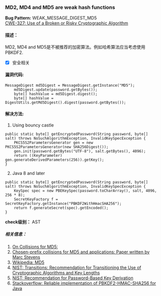 ### MD2, MD4 and MD5 are weak hash functions
**Bug Pattern:** WEAK_MESSAGE_DIGEST_MD5  
[CWE-327: Use of a Broken or Risky Cryptographic Algorithm](http://cwe.mitre.org/data/definitions/327.html)
#### 描述：
MD2, MD4 and MD5是不被推荐的加密算法。例如哈希算法应当考虑使用PBKDF2.
- [x] 安全相关

#### 漏洞代码:

```
MessageDigest md5Digest = MessageDigest.getInstance("MD5");
    md5Digest.update(password.getBytes());
    byte[] hashValue = md5Digest.digest();
    byte[] hashValue = DigestUtils.getMd5Digest().digest(password.getBytes());

```
#### 解决方法:
1. Using bouncy castle
```
public static byte[] getEncryptedPassword(String password, byte[] salt) throws NoSuchAlgorithmException, InvalidKeySpecException {
    PKCS5S2ParametersGenerator gen = new PKCS5S2ParametersGenerator(new SHA256Digest());
    gen.init(password.getBytes("UTF-8"), salt.getBytes(), 4096);
    return ((KeyParameter) gen.generateDerivedParameters(256)).getKey();
}
```
2. Java 8 and later

```
public static byte[] getEncryptedPassword(String password, byte[] salt) throws NoSuchAlgorithmException, InvalidKeySpecException {
    KeySpec spec = new PBEKeySpec(password.toCharArray(), salt, 4096, 256 * 8);
    SecretKeyFactory f = SecretKeyFactory.getInstance("PBKDF2WithHmacSHA256");
    return f.generateSecret(spec).getEncoded();
}
```
**check级别：** AST
##### 相关信息：
1. [On Collisions for MD5: ](http://www.win.tue.nl/hashclash/On%20Collisions%20for%20MD5%20-%20M.M.J.%20Stevens.pdf)
2. [Chosen-prefix collisions for MD5 and applications: Paper written by Marc Stevens](http://homepages.cwi.nl/~stevens/papers/stJOC%20-%20Chosen-Prefix%20Collisions%20for%20MD5%20and%20Applications.pdf/)
3. [Wikipedia: MD5](https://en.wikipedia.org/wiki/MD5)
4. [NIST: Transitions: Recommendation for Transitioning the Use of Cryptographic Algorithms and Key Lengths](http://nvlpubs.nist.gov/nistpubs/SpecialPublications/NIST.SP.800-131Ar1.pdf)
5. [NIST: Recommendation for Password-Based Key Derivation](http://csrc.nist.gov/publications/nistpubs/800-132/nist-sp800-132.pdf)
6. [Stackoverflow: Reliable implementation of PBKDF2-HMAC-SHA256 for Java](https://stackoverflow.com/q/22580853/89769)
